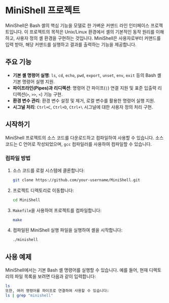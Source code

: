 # MiniShell 프로젝트

MiniShell은 Bash 셸의 핵심 기능을 모델로 한 가벼운 커맨드 라인 인터페이스 프로젝트입니다. 이 프로젝트의 목적은 Unix/Linux 환경에서 셸의 기본적인 동작 원리를 이해하고, 사용자 정의 셸 환경을 구현하는 것입니다. MiniShell은 사용자로부터 커맨드를 입력 받아, 해당 커맨드를 실행하고 결과를 출력하는 기능을 제공합니다.

## 주요 기능

- **기본 셸 명령어 실행**: `ls`, `cd`, `echo`, `pwd`, `export`, `unset`, `env`, `exit` 등의 Bash 셸 기본 명령어 실행 지원.
- **파이프라인(Pipes)과 리디렉션**: 명령어 간 파이프(`|`) 연결 지원 및 표준 입출력 리디렉션(`>`, `>>`, `<`) 기능 구현.
- **환경 변수 관리**: 환경 변수 설정 및 제거, 로컬 변수를 활용한 명령어 실행 지원.
- **시그널 처리**: `Ctrl+C`, `Ctrl+D`, `Ctrl+\` 시그널에 대한 사용자 정의 처리 구현.

## 시작하기

MiniShell 프로젝트의 소스 코드를 다운로드하고 컴파일하여 사용할 수 있습니다. 소스 코드는 C 언어로 작성되었으며, `gcc` 컴파일러를 사용하여 컴파일할 수 있습니다.

### 컴파일 방법

1. 소스 코드를 로컬 시스템에 클론합니다:
    ```bash
    git clone https://github.com/your-username/MiniShell.git
    ```
2. 프로젝트 디렉토리로 이동합니다:
    ```bash
    cd MiniShell
    ```
3. `Makefile`을 사용하여 프로젝트를 컴파일합니다:
    ```bash
    make
    ```
4. 컴파일된 MiniShell 실행 파일을 실행하여 셸을 시작합니다:
    ```bash
    ./minishell
    ```

## 사용 예제

MiniShell에서는 기본 Bash 셸 명령어를 실행할 수 있습니다. 예를 들어, 현재 디렉토리의 파일 목록을 보려면 다음과 같이 입력합니다:
```bash
ls
또한, 여러 명령어를 파이프로 연결하여 사용할 수 있습니다:
ls | grep "minishell"
```

